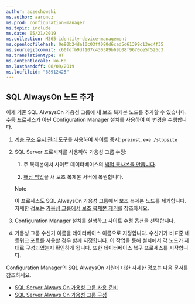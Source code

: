 ```yaml
---
author: aczechowski
ms.author: aaroncz
ms.prod: configuration-manager
ms.topic: include
ms.date: 05/21/2019
ms.collection: M365-identity-device-management
ms.openlocfilehash: 0e90b24da10c03ff080d6cad5d61399c13ec4f35
ms.sourcegitcommit: c60fdfb9df107c430389b69b08f9670ce5f526c3
ms.translationtype: HT
ms.contentlocale: ko-KR
ms.lasthandoff: 08/09/2019
ms.locfileid: "68912425"
---
```

## <a name="bkmk_sqlao"></a>SQL AlwaysOn 노드 추가

<!--3127336-->

이제 기존 SQL AlwaysOn 가용성 그룹에 새 보조 복제본 노드를 추가할 수 있습니다. [수동 프로세스](/sccm/core/servers/deploy/configure/configure-aoag#bkmk_sync)가 아닌 Configuration Manager 설치를 사용하여 이 변경을 수행합니다.

1. [계층 구조 유지 관리 도구](/sccm/core/servers/manage/hierarchy-maintenance-tool-preinst.exe)를 사용하여 사이트 중지: `preinst.exe /stopsite`

1. SQL Server 프로시저를 사용하여 가용성 그룹 수정:

    1. 주 복제본에서 사이트 데이터베이스의 [백업 복사본을 만듭니다](https://docs.microsoft.com/sql/relational-databases/backup-restore/create-a-full-database-backup-sql-server?view=sql-server-2017).

    1. [해당 백업](https://docs.microsoft.com/sql/relational-databases/backup-restore/restore-a-database-backup-using-ssms?view=sql-server-2017)을 새 보조 복제본 서버에 복원합니다.

    > [!Note]  
    > 이 프로세스도 SQL AlwaysOn 가용성 그룹에서 보조 복제본 노드를 제거합니다. 자세한 정보는 [가용성 그룹에서 보조 복제본 제거](https://docs.microsoft.com/sql/database-engine/availability-groups/windows/remove-a-secondary-replica-from-an-availability-group-sql-server?view=sql-server-2017)를 참조하세요.

1. Configuration Manager 설치를 실행하고 사이트 수정 옵션을 선택합니다.

1. 가용성 그룹 수신기 이름을 데이터베이스 이름으로 지정합니다. 수신기가 비표준 네트워크 포트를 사용할 경우 함께 지정합니다. 이 작업을 통해 설치에서 각 노드가 제대로 구성되었는지 확인하게 됩니다. 또한 데이터베이스 복구 프로세스를 시작합니다.

Configuration Manager의 SQL AlwaysOn 지원에 대한 자세한 정보는 다음 문서를 참조하세요.

- [SQL Server Always On 가용성 그룹 사용 준비](/sccm/core/servers/deploy/configure/sql-server-alwayson-for-a-highly-available-site-database)
- [SQL Server Always On 가용성 그룹 구성](/sccm/core/servers/deploy/configure/configure-aoag)
